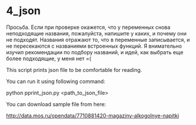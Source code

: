 # 4_json

Просьба. Если при проверке окажется, что у переменных снова неподходящие названия, пожалуйста, напишите у каких, и почему они не подходят.
Названия отражают то, что в переменные записывается, и не пересекаются с названиями встроенных функций.
Я внимательно изучил рекомендации по подбору названий, и идей, как выбрать еще более подходящие, у меня нет =(

This script prints json file to be comfortable for reading.

You can run it using following command:

python pprint_json.py \<path_to_json_file\>


You can download sample file from here:

http://data.mos.ru/opendata/7710881420-magaziny-alkogolnye-napitki

